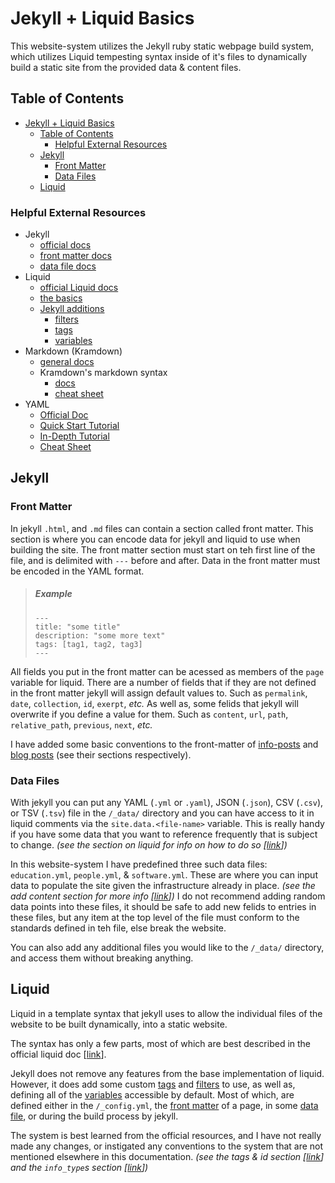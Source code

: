   Jekyll + Liquid Basics
==========================
This website-system utilizes the Jekyll ruby static webpage build system,
 which utilizes Liquid tempesting syntax inside of it's files to dynamically 
 build a static site from the provided data & content files.

## Table of Contents
- [Jekyll + Liquid Basics](#jekyll--liquid-basics)
  - [Table of Contents](#table-of-contents)
    - [Helpful External Resources](#helpful-external-resources)
  - [Jekyll](#jekyll)
    - [Front Matter](#front-matter)
    - [Data Files](#data-files)
  - [Liquid](#liquid)



### Helpful External Resources
- Jekyll
  - [official docs](https://jekyllrb.com/docs)
  - [front matter docs](https://jekyllrb.com/docs/front-matter/)
  - [data file docs](https://jekyllrb.com/docs/datafiles/)
- Liquid
  - [official Liquid docs](https://shopify.github.io/liquid/)
  - [the basics](https://shopify.github.io/liquid/basics/introduction/)
  - [Jekyll additions](https://jekyllrb.com/docs/liquid/)
    - [filters](https://jekyllrb.com/docs/liquid/filters/)
    - [tags](https://jekyllrb.com/docs/liquid/tags/)
    - [variables](https://jekyllrb.com/docs/variables/)
- Markdown (Kramdown)
  - [general docs](https://kramdown.gettalong.org/documentation.html)
  - Kramdown's markdown syntax
    - [docs](https://kramdown.gettalong.org/syntax.html)
    - [cheat sheet](https://aoterodelaroza.github.io/devnotes/kramdown-cheatsheet/)
- YAML
  - [Official Doc](https://yaml.org/spec/1.2/spec.html)
  - [Quick Start Tutorial](https://www.cloudbees.com/blog/yaml-tutorial-everything-you-need-get-started)
  - [In-Depth Tutorial](https://www.tutorialspoint.com/yaml/index.htm)
  - [Cheat Sheet](https://lzone.de/cheat-sheet/YAML)


## Jekyll

### Front Matter
In jekyll `.html`, and `.md` files can contain a section called front matter.
This section is where you can encode data for jekyll and liquid to use when building the site.
The front matter section must start on teh first line of the file, and is delimited with `---` before and after.
Data in the front matter must be encoded in the YAML format.
> ##### Example
> ```jekyll
> ---
> title: "some title"
> description: "some more text"
> tags: [tag1, tag2, tag3]
> ---
> ```
> <!-- The content of your file -->
All fields you put in the front matter can be acessed as members of the `page` variable for liquid.
There are a number of fields that if they are not defined in the front matter 
 jekyll will assign default values to.
Such as `permalink`, `date`, `collection`, `id`, `exerpt`, _etc._
As well as, some felids that jekyll will overwrite if you define a value for them.
Such as `content`, `url`, `path`, `relative_path`, `previous`, `next`, _etc._

I have added some basic conventions to the front-matter of 
 [info-posts](./adding-content.md#data-content) and 
 [blog posts](./adding-content.md#blog-content)
 (see their sections respectively). 


### Data Files
With jekyll you can put any YAML (`.yml` or `.yaml`), JSON (`.json`), CSV (`.csv`), or TSV (`.tsv`) file
 in the `/_data/` directory and you can have access to it in liquid comments via the `site.data.<file-name>` variable.
This is really handy if you have some data that you want to reference frequently that is subject to change.
_(see the section on liquid for info on how to do so \[[link](#liquid)\])_

In this website-system I have predefined three such data files: `education.yml`, `people.yml`, & `software.yml`.
These are where you can input data to populate the site given the infrastructure already in place.
_(see the add content section for more info \[[link](./adding-content.md)\])_
I do not recommend adding random data points into these files, it should be safe to add new felids to entries in these files, but any item at the top level of the file must conform to the standards defined in teh file, else break the website.

You can also add any additional files you would like to the `/_data/` directory, and access them
 without breaking anything. 



## Liquid
Liquid in a template syntax that jekyll uses to allow the individual files of the website to be built dynamically, into a static website.

The syntax has only a few parts, most of which are best described in the official liquid doc \[[link](https://shopify.github.io/liquid/basics/introduction/)\].

Jekyll does not remove any features from the base implementation of liquid.
However, it does add some custom [tags](https://jekyllrb.com/docs/liquid/tags/) 
 and [filters](https://jekyllrb.com/docs/liquid/filters/) to use,
 as well as, defining all of the [variables](https://jekyllrb.com/docs/variables/) 
 accessible by default.
Most of which, are defined either in the `/_config.yml`, 
 the [front matter](#front-matter) of a page,
 in some [data file](#data-files),
 or during the build process by jekyll.

The system is best learned from the official resources, 
 and I have not really made any changes,
 or instigated any conventions to the system that are not mentioned elsewhere in this documentation.
_(see the tags & id section \[[link](./adding-content.md#tags-and-ids)\]_ 
 _and the `info_type`s section \[[link](./adding-content.md#info_types)\])_
